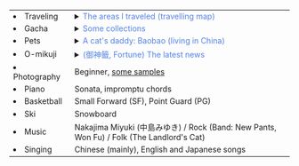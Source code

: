 

<table class="table table-hover">


<tr>
  <td class='col-md-2'><li>Traveling</li></td>
  <td>
    <details> 
      <summary><span style="color: #5481E5; cursor: pointer;">The areas I traveled (travelling map)</span></summary>
        <div style="margin-top:40px;"></div>
        <iframe src="https://www.google.com/maps/d/embed?mid=1lvQnC_MLw7w4fRvmKIQvQA4XoSv5ClY&hl=en&ehbc=2E312F" width="640" height="480"></iframe>
        <div style="margin-top:40px;"></div>
    </details>  
  </td>
</tr>


<tr>
  <td class='col-md-2'><li>Gacha</li></td>
  <td>
    <details> 
      <summary><span style="color: #5481E5; cursor: pointer;">Some collections</span></summary>
        <div style="margin-top:40px;"></div>
        <img src="hobbies/gacha_nightlight.jpeg" alt="Night Light" width="300" />
        <img src="hobbies/gocha_onepiece.jpeg" alt="OnePiece" width="300" />
        <div style="margin-top:40px;"></div>
    </details>  
  </td>
</tr>


<tr>
  <td class='col-md-2'><li>Pets</li></td>
  <td>
    <details> 
      <summary><span style="color: #5481E5; cursor: pointer;">A cat's daddy: Baobao (living in China)</span></summary>
        <div style="margin-top:40px;"></div>
        Nothing now, will be updated a few days later
        <div style="margin-top:40px;"></div>
    </details>  
  </td>
</tr>


<tr>
  <td class='col-md-2'><li>O-mikuji</li></td>
  <td>
    <details> 
      <summary><span style="color: #5481E5; cursor: pointer;">(御神籤, Fortune) The latest news</span></summary>
        <div style="margin-top:40px;"></div>
        Nothing now, will be updated a few days later
        <div style="margin-top:40px;"></div>
    </details>  
  </td>
</tr>


<tr>
  <td class='col-md-2'><li>Photography</li></td>
  <td>
    Beginner, <a href='https://photos.google.com/share/AF1QipN_CclRNxpDIzwmw42gQstv4OKbid3q29VY9e8XBYhysxeSlJay8CFYzMMWWQzYDA?key=WkdYdm5DM1ljS1RlYzN5RlRrcndtQndUaG1PU2pB'>some samples</a>
  </td>
</tr>


<tr>
  <td class='col-md-2'><li>Piano</li></td>
  <td>
    Sonata, impromptu chords
  </td>
</tr>


<tr>
  <td class='col-md-2'><li>Basketball</li></td>
  <td>
    Small Forward (SF), Point Guard (PG)
  </td>
</tr>


<tr>
  <td class='col-md-2'><li>Ski</li></td>
  <td>
    Snowboard
  </td>
</tr>


<tr>
  <td class='col-md-2'><li>Music</li></td>
  <td>
    Nakajima Miyuki (中島みゆき) / Rock (Band: New Pants, Won Fu) / Folk (The Landlord's Cat)
  </td>
</tr>


<tr>
  <td class='col-md-2'><li>Singing</li></td>
  <td>
    Chinese (mainly), English and Japanese songs
  </td>
</tr>


</table>

